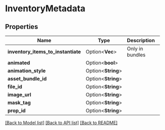 # InventoryMetadata

## Properties

Name | Type | Description | Notes
------------ | ------------- | ------------- | -------------
**inventory_items_to_instantiate** | Option<**Vec<String>**> | Only in bundles | [optional]
**animated** | Option<**bool**> |  | [optional]
**animation_style** | Option<**String**> |  | [optional]
**asset_bundle_id** | Option<**String**> |  | [optional]
**file_id** | Option<**String**> |  | [optional]
**image_url** | Option<**String**> |  | [optional]
**mask_tag** | Option<**String**> |  | [optional]
**prop_id** | Option<**String**> |  | [optional]

[[Back to Model list]](../README.md#documentation-for-models) [[Back to API list]](../README.md#documentation-for-api-endpoints) [[Back to README]](../README.md)


